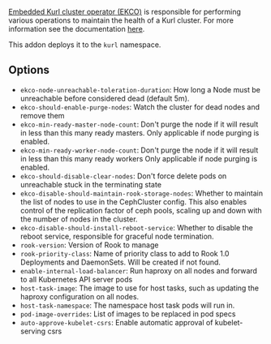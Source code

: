
[Embedded Kurl cluster operator (EKCO)](https://github.com/replicatedhq/ekco) is responsible for performing various operations to maintain the health of a Kurl cluster. For more information see the documentation [here](https://github.com/replicatedhq/ekco).

This addon deploys it to the `kurl` namespace.

## Options

- `ekco-node-unreachable-toleration-duration`: How long a Node must be unreachable before considered dead (default 5m).
- `ekco-should-enable-purge-nodes`: Watch the cluster for dead nodes and remove them
- `ekco-min-ready-master-node-count`: Don't purge the node if it will result in less than this many ready masters.
   Only applicable if node purging is enabled.
- `ekco-min-ready-worker-node-count`: Don't purge the node if it will result in less than this many ready workers
   Only applicable if node purging is enabled.
- `ekco-should-disable-clear-nodes`: Don't force delete pods on unreachable stuck in the terminating state
- `ekco-disable-should-maintain-rook-storage-nodes`: Whether to maintain the list of nodes to use in the CephCluster config.
   This also enables control of the replication factor of ceph pools, scaling up and down with the number of nodes in the cluster.
- `ekco-disable-should-install-reboot-service`: Whether to disable the reboot service, responsible for graceful node termination.
- `rook-version`: Version of Rook to manage
- `rook-priority-class`: Name of priority class to add to Rook 1.0 Deployments and DaemonSets. Will be created if not found.
- `enable-internal-load-balancer`: Run haproxy on all nodes and forward to all Kubernetes API server pods
- `host-task-image`: The image to use for host tasks, such as updating the haproxy configuration on all nodes.
- `host-task-namespace`: The namespace host task pods will run in.
- `pod-image-overrides`: List of images to be replaced in pod specs
- `auto-approve-kubelet-csrs`: Enable automatic approval of kubelet-serving csrs
